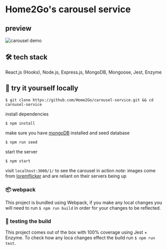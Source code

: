 # Home2Go's carousel service

## preview
![carousel demo](./demo.gif)

## 🛠 tech stack
React.js (Hooks), Node.js, Express.js, MongoDB, Mongoose, Jest, Enzyme

## 📍 try it yourself locally

```
$ git clone https://github.com/Home2Go/carousel-service.git && cd carousel-service
```
install dependencies

```
$ npm install
```

make sure you have [mongoDB](https://docs.mongodb.com/manual/administration/install-community/) installed and seed database

```
$ npm run seed
```
start the server
```
$ npm start
```
visit `localhost:3000/1/` to see the carousel in action
*note:* images come from [loremflicker](https://loremflickr.com/) and are reliant on their servers being up

### 📦 webpack
This project is bundled using Webpack, if you make any local changes you will need to run `$ npm run build` in order for your changes to be reflected.

### 🧪 testing the build
This project comes out of the box with 100% coverage using Jest + Enzyme. To check how any loca changes effect the build run `$ npm run test`.